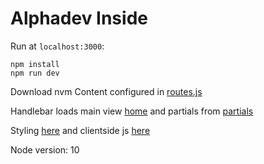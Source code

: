 # Alphadev Inside

Run at `localhost:3000`: 

    npm install
    npm run dev


Download nvm
Content configured in [routes.js](lib/init/routes.js)

Handlebar loads main view [home](views/home.hbs) and partials from [partials](views/partials)

Styling [here](assets/styles/main.styl) and clientside js [here](assets/js/index.js)

Node version: 10



